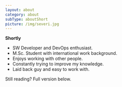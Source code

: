 ```yaml
---
layout: about
category: about
subType: aboutShort
picture: /img/severi.jpg
---
```


<strong>Shortly</strong>


- SW Developer and DevOps enthusiast.
- M.Sc. Student with international work background.
- Enjoys working with other people.
- Constantly trying to improve my knowledge.
- Laid back guy and easy to work with.

Still reading? Full version below.
